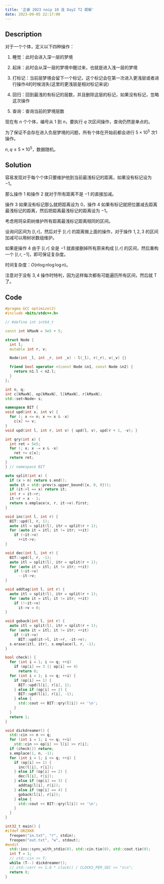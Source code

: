 ```yaml
---
title: '正睿 2023 noip 10 连 Day2 T2 题解'
date: 2023-09-05 22:17:00
---
```


## Description

对于一个个体，定义以下四种操作：

1. 睡觉：此时会进入深一层的梦境

2. 起床：此时会从深一层的梦境中醒过来，也就是进入浅一层的梦境

3. 打标记：当前层梦境会留下一个标记，这个标记会在第一次进入更浅层或者进行操作4的时候消失(这里的更浅层是相对标记来说)

4. 回归：回到最浅的有标记的层数，并且删除这层的标记，如果没有标记，忽略这次操作

5. 查询：查询当前的梦境层数

现在有 $n$ 个个体，编号从 $1$ 到 $n$，要执行 $q$ 次区间操作，查询仍然是单点的。

为了保证不会存在进入负层梦境的问题，所有个体在开始前都会进行 $5\times 10^5$ 次1操作。

$n,q\leq 5\times 10^5$，数据随机。

## Solution

容易发现对于每个个体只要维护他到当前最浅标记的距离，如果没有标记设为 $-1$。

那么操作 $1$ 和操作 $2$ 就对于所有距离不是 $-1$ 的直接加减。

操作 $3$ 如果没有标记那么就把距离设为 $0$，操作 $4$ 如果有标记就把位置减去距离最浅标记的距离，然后把距离最浅标记的距离设为 $-1$。

考虑用珂朵莉树维护所有距离最浅标记距离相同的区间。

设询问区间为 $[l,r]$，然后对于 $[l,r]$ 的距离做上面的操作，对于操作 $1,2,3$ 的区间加减可以用树状数组维护。

如果是操作 $4$ 由于 $[l,r]$ 全是 $-1$ 就直接删掉所有原来构成 $[l,r]$ 的区间，然后重构一个 $[l,r,-1]$，即可保证复杂度。

时间复杂度：$O(n\log n\log\log n)$。

注意对于没有 $3,4$ 操作时特判，因为这样每次都有可能遍历所有区间，然后就 T 了。

## Code

```cpp
#pragma GCC optimize(2)
#include <bits/stdc++.h>

// #define int int64_t

const int kMaxN = 5e5 + 5;

struct Node {
  int l;
  mutable int r, v;

  Node(int _l, int _r, int _v) : l(_l), r(_r), v(_v) {}

  friend bool operator <(const Node &n1, const Node &n2) {
    return n1.l < n2.l;
  }
};

int n, q;
int c[kMaxN], op[kMaxN], l[kMaxN], r[kMaxN];
std::set<Node> s;

namespace BIT {
void upd(int x, int v) {
  for (; x <= n; x += x & -x)
    c[x] += v;
}
void upd(int l, int r, int v) { upd(l, v), upd(r + 1, -v); }

int qry(int x) {
  int ret = 5e5;
  for (; x; x -= x & -x)
    ret += c[x];
  return ret;
}
} // namespace BIT

auto split(int x) {
  if (x > n) return s.end();
  auto it = std::prev(s.upper_bound({x, 0, 0}));
  if (it->l == x) return it;
  int r = it->r;
  it->r = x - 1;
  return s.emplace(x, r, it->v).first;
}

void inc(int l, int r) {
  BIT::upd(l, r, 1);
  auto itl = split(l), itr = split(r + 1);
  for (auto it = itl; it != itr; ++it)
    if (~it->v)
      ++it->v;
}

void dec(int l, int r) {
  BIT::upd(l, r, -1);
  auto itl = split(l), itr = split(r + 1);
  for (auto it = itl; it != itr; ++it)
    if (~it->v)
      --it->v;
}

void addtag(int l, int r) {
  auto itl = split(l), itr = split(r + 1);
  for (auto it = itl; it != itr; ++it)
    if (!~it->v)
      it->v = 0;
}

void goback(int l, int r) {
  auto itl = split(l), itr = split(r + 1);
  for (auto it = itl; it != itr; ++it)
    if (~it->v)
      BIT::upd(it->l, it->r, -it->v);
  s.erase(itl, itr), s.emplace(l, r, -1);
}

bool check() {
  for (int i = 1; i <= q; ++i)
    if (op[i] == 3 || op[i] == 4)
      return 0;
  for (int i = 1; i <= q; ++i) {
    if (op[i] == 1) {
      BIT::upd(l[i], r[i], 1);
    } else if (op[i] == 2) {
      BIT::upd(l[i], r[i], -1);
    } else {
      std::cout << BIT::qry(l[i]) << '\n';
    }
  }
  return 1;
}

void dickdreamer() {
  std::cin >> n >> q;
  for (int i = 1; i <= q; ++i)
    std::cin >> op[i] >> l[i] >> r[i];
  if (check()) return;
  s.emplace(1, n, -1);
  for (int i = 1; i <= q; ++i) {
    if (op[i] == 1) {
      inc(l[i], r[i]);
    } else if (op[i] == 2) {
      dec(l[i], r[i]);
    } else if (op[i] == 3) {
      addtag(l[i], r[i]);
    } else if (op[i] == 4) {
      goback(l[i], r[i]);
    } else {
      std::cout << BIT::qry(l[i]) << '\n';
    }
  }
}

int32_t main() {
#ifdef ORZXKR
  freopen("in.txt", "r", stdin);
  freopen("out.txt", "w", stdout);
#endif
  std::ios::sync_with_stdio(0), std::cin.tie(0), std::cout.tie(0);
  int T = 1;
  // std::cin >> T;
  while (T--) dickdreamer();
  // std::cerr << 1.0 * clock() / CLOCKS_PER_SEC << "s\n";
  return 0;
}
```